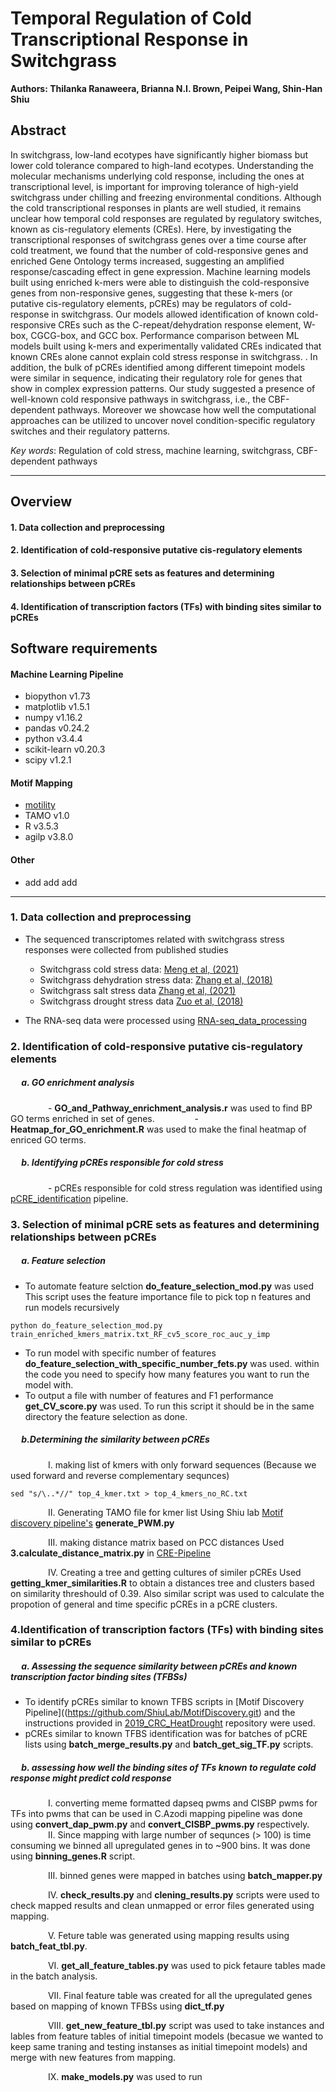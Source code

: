 # Temporal Regulation of Cold Transcriptional Response in Switchgrass
**Authors: Thilanka Ranaweera, Brianna N.I. Brown, Peipei Wang, Shin-Han Shiu**

## Abstract
In switchgrass, low-land ecotypes have significantly higher biomass but lower cold tolerance compared to high-land ecotypes. Understanding the molecular mechanisms underlying cold response, including the ones at transcriptional level, is important for improving tolerance of high-yield switchgrass under chilling and freezing environmental conditions. Although the cold transcriptional responses in plants are well studied, it remains unclear how temporal cold responses are regulated by regulatory switches, known as cis-regulatory elements (CREs). Here, by investigating the transcriptional responses of switchgrass genes over a time course after cold treatment, we found that the number of cold-responsive genes and enriched Gene Ontology terms increased, suggesting an amplified response/cascading effect in gene expression. Machine learning models built using enriched k-mers were able to distinguish the cold-responsive genes from non-responsive genes, suggesting that these k-mers (or putative cis-regulatory elements, pCREs) may be regulators of cold-response in switchgrass. Our models allowed identification of  known cold-responsive CREs such as the C-repeat/dehydration response element, W-box, CGCG-box, and GCC box. Performance comparison between ML models built using k-mers and experimentally validated CREs indicated that known CREs alone cannot explain cold stress response in switchgrass. . In addition, the bulk of pCREs identified among different timepoint models were similar in sequence, indicating their regulatory role for genes that show in complex expression patterns. Our study suggested a presence of well-known cold responsive pathways in switchgrass, i.e., the CBF-dependent pathways. Moreover we showcase how well the computational approaches can be utilized to uncover novel condition-specific regulatory switches and their regulatory patterns.

*Key words*: Regulation of cold stress, machine learning, switchgrass, CBF-dependent pathways

----
## Overview
#### 1. Data collection and preprocessing
#### 2. Identification of cold-responsive putative cis-regulatory elements
#### 3. Selection of minimal pCRE sets as features and determining relationships between pCREs
#### 4. Identification of transcription factors (TFs) with binding sites similar to pCREs

## Software requirements
#### Machine Learning Pipeline
- biopython v1.73
- matplotlib v1.5.1
- numpy v1.16.2
- pandas v0.24.2
- python v3.4.4
- scikit-learn v0.20.3
- scipy v1.2.1

#### Motif Mapping
- [motility](https://github.com/ctb/motility)
- TAMO v1.0
- R v3.5.3
- agilp v3.8.0

#### Other
- add add add
---
### 1. Data collection and preprocessing
- The sequenced transcriptomes related with switchgrass stress responses were collected from published studies
  - Switchgrass cold stress data: [Meng et al, (2021)](https://www.pnas.org/doi/10.1073/pnas.2026330118)
  - Switchgrass dehydration stress data: [Zhang et al, (2018)](https://biotechnologyforbiofuels.biomedcentral.com/articles/10.1186/s13068-018-1088-x)
  - Switchgrass salt stress data [Zhang et al, (2021)](https://biotechnologyforbiofuels.biomedcentral.com/articles/10.1186/s13068-018-1088-x)
  - Switchgrass drought stress data [Zuo et al, (2018)](https://journals.plos.org/plosone/article?id=10.1371/journal.pone.0204426)

- The RNA-seq data were processed using [RNA-seq_data_processing](https://github.com/ShiuLab/RNA-seq_data_processing.git)

### 2. Identification of cold-responsive putative cis-regulatory elements
##### &emsp; a. GO enrichment analysis
&emsp;&emsp;&emsp;&emsp; - **GO_and_Pathway_enrichment_analysis.r** was used to find BP GO terms enriched in set of genes.
 &emsp;&emsp;&emsp;&emsp; - **Heatmap_for_GO_enrichment.R** was used to make the final heatmap of enriced GO terms.
 ##### &emsp; b. Identifying pCREs responsible for cold stress
 &emsp;&emsp;&emsp;&emsp; - pCREs responsible for cold stress regulation was identified using [pCRE_identification](https://github.com/peipeiwang6/pCRE_identification.git) pipeline.
### 3. Selection of minimal pCRE sets as features and determining relationships between pCREs
##### &emsp; a. Feature selection
  * To automate feature selction **do_feature_selection_mod.py** was used
  This script uses the feature importance file to pick top n features and run models recursively
```
python do_feature_selection_mod.py train_enriched_kmers_matrix.txt_RF_cv5_score_roc_auc_y_imp
```
  * To run model with specific number of features **do_feature_selection_with_specific_number_fets.py** was used.
  within the code you need to specify how many features you want to run the model with.
  * To output a file with number of features and F1 performance **get_CV_score.py** was used. To run this script it should be in the  same directory the feature selection as done.

##### &emsp; b.Determining the similarity between pCREs  
&emsp;&emsp;&emsp;&emsp; I. making list of kmers with only forward sequences (Because we used forward and reverse complementary sequnces)
```
sed "s/\..*//" top_4_kmer.txt > top_4_kmers_no_RC.txt
```
&emsp;&emsp;&emsp;&emsp; II. Generating TAMO file for kmer list
Using Shiu lab [Motif discovery pipeline's](https://github.com/ShiuLab/MotifDiscovery.git) **generate_PWM.py**

&emsp;&emsp;&emsp;&emsp; III. making distance matrix based on PCC distances
Used **3.calculate_distance_matrix.py** in [CRE-Pipeline](https://github.com/ShiuLab/CRE-Pipeline.git)

&emsp;&emsp;&emsp;&emsp; IV. Creating a tree and getting cultures of similer pCREs
Used **getting_kmer_similarities.R** to obtain a distances tree and clusters based on similarity threshould of 0.39. Also similar script was used to calculate the propotion of general and time specific pCREs in a pCRE clusters.

### 4.Identification of transcription factors (TFs) with binding sites similar to pCREs

##### &emsp; a. Assessing the sequence similarity between pCREs and known transcription factor binding sites (TFBSs)
* To identify pCREs similar to known TFBS scripts in [Motif Discovery Pipeline]((https://github.com/ShiuLab/MotifDiscovery.git) and the instructions provided in [2019_CRC_HeatDrought](https://github.com/ShiuLab/Manuscript_Code/tree/master/2019_CRC_HeatDrought) repository were used.
*  pCREs similar to known TFBS identification was for batches of pCRE lists using **batch_merge_results.py** and **batch_get_sig_TF.py** scripts.

##### &emsp; b. assessing how well the binding sites of TFs known to regulate cold response might predict cold response

&emsp;&emsp;&emsp;&emsp; I. converting meme formatted dapseq pwms and CISBP pwms for TFs into pwms that can be used in C.Azodi mapping pipeline was done using **convert_dap_pwm.py** and **convert_CISBP_pwms.py** respectively.
&emsp;&emsp;&emsp;&emsp; II. Since mapping with large number of sequnces (> 100) is time consuming we binned all upregulated genes in to ~900 bins. It was done using **binning_genes.R** script.

&emsp;&emsp;&emsp;&emsp; III. binned genes were mapped in batches using **batch_mapper.py**

&emsp;&emsp;&emsp;&emsp; IV. **check_results.py** and **clening_results.py** scripts were used to check mapped results and clean unmapped or error files generated using mapping.

&emsp;&emsp;&emsp;&emsp; V. Feture table was generated using mapping results using **batch_feat_tbl.py**.

&emsp;&emsp;&emsp;&emsp; VI. **get_all_feature_tables.py** was used to pick fetaure tables made in the batch analysis.

&emsp;&emsp;&emsp;&emsp; VII. Final feature table was created for all the upregulated genes based on mapping of known TFBSs using **dict_tf.py**

&emsp;&emsp;&emsp;&emsp; VIII. **get_new_feature_tbl.py** script was used to take instances and lables from feature tables of initial timepoint models (becasue we wanted to keep same traning and testing instanses as initial timepoint models) and merge with new features from mapping.

&emsp;&emsp;&emsp;&emsp; IX. **make_models.py** was used to run
